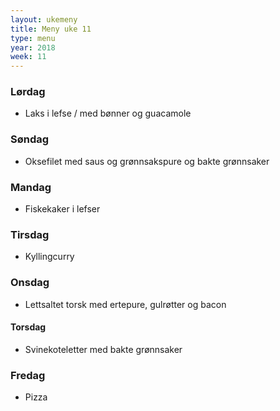 ```yaml
---
layout: ukemeny
title: Meny uke 11
type: menu
year: 2018
week: 11
---
```


### Lørdag

- Laks i lefse / med bønner og guacamole

### Søndag

- Oksefilet med saus og grønnsakspure og bakte grønnsaker

### Mandag

- Fiskekaker i lefser

### Tirsdag

- Kyllingcurry

### Onsdag

- Lettsaltet torsk med ertepure, gulrøtter og bacon

#### Torsdag

- Svinekoteletter med bakte grønnsaker

### Fredag

- Pizza

